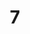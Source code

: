 ---
    title: 7. 
    weekNumber: 7
    days:
      - date: 2024-02-27
        events:
          "**13**{: .label .label-gray } Lecture 13":
            "**13**{: .label .label-ghost } slides • video"
      - date: 2024-02-29
        events:
          "**14**{: .label .label-gray } Lecture 14":
            "**14**{: .label .label-ghost } slides • video"
---